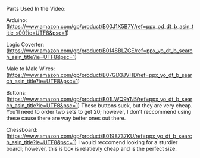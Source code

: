 Parts Used In the Video:

Arduino: (https://www.amazon.com/gp/product/B00J1X5B7Y/ref=ppx_od_dt_b_asin_title_s00?ie=UTF8&psc=1)

Logic Coverter: (https://www.amazon.com/gp/product/B0148BLZGE/ref=ppx_yo_dt_b_search_asin_title?ie=UTF8&psc=1)

Male to Male Wires: (https://www.amazon.com/gp/product/B07GD3JVHD/ref=ppx_yo_dt_b_search_asin_title?ie=UTF8&psc=1)

Buttons: (https://www.amazon.com/gp/product/B01LWQ9YN5/ref=ppx_yo_dt_b_search_asin_title?ie=UTF8&psc=1)
These buttons suck, but they are very cheap. You'll need to order two sets to get 20; however, I don't reccommend using these cause there are way better ones out there.

Chessboard: (https://www.amazon.com/gp/product/B0198737KU/ref=ppx_yo_dt_b_search_asin_title?ie=UTF8&psc=1)
I would reccomend looking for a sturdier boardl; however, this is box is relatievly cheap and is the perfect size.






